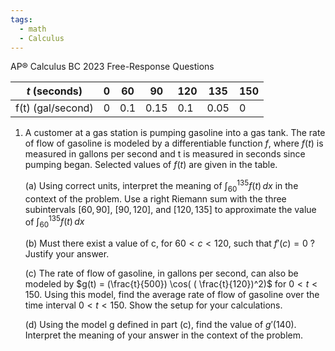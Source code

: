 ```yaml
---
tags:
  - math
  - Calculus
---
```



AP® Calculus BC 2023 Free-Response Questions


| $t$ (seconds)       | 0   | 60  | 90   | 120 | 135  | 150 |
| ----------------- | --- | --- | ---- | --- | ---- | --- |
| f(t) (gal/second) | 0   | 0.1 | 0.15 | 0.1 | 0.05 | 0   | 

1. A customer at a gas station is pumping gasoline into a gas tank. The rate of flow of gasoline is modeled by a differentiable function $f$, where $f (t)$ is measured in gallons per second and t is measured in seconds since pumping began. Selected values of $f (t)$ are given in the table.


	(a) Using correct units, interpret the meaning of $\int_{60}^{135} f(t)\, dx$  in the context of the problem. Use a right Riemann sum with the three subintervals $[60, 90]$, $[90, 120]$, and $[120, 135]$ to approximate the value of $\int_{60}^{135} f(t)\, dx$

	(b) Must there exist a value of c, for $60 < c < 120$, such that $f'(c) = 0$ ? Justify your answer.

	(c) The rate of flow of gasoline, in gallons per second, can also be modeled by $g(t) = (\frac{t}{500}) \cos( ( \frac{t}{120})^2)$ for $0 < t < 150$. Using this model, find the average rate of flow of gasoline over the time interval $0 < t < 150$. Show the setup for your calculations.

	(d) Using the model g defined in part (c), find the value of $g'(140)$. Interpret the meaning of your answer in the context of the problem.
